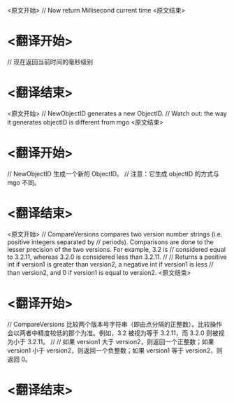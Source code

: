 
<原文开始>
// Now return Millisecond current time
<原文结束>

# <翻译开始>
// 现在返回当前时间的毫秒级别
# <翻译结束>


<原文开始>
// NewObjectID generates a new ObjectID.
// Watch out: the way it generates objectID is different from mgo
<原文结束>

# <翻译开始>
// NewObjectID 生成一个新的 ObjectID。
// 注意：它生成 objectID 的方式与 mgo 不同。
# <翻译结束>


<原文开始>
// CompareVersions compares two version number strings (i.e. positive integers separated by
// periods). Comparisons are done to the lesser precision of the two versions. For example, 3.2 is
// considered equal to 3.2.11, whereas 3.2.0 is considered less than 3.2.11.
//
// Returns a positive int if version1 is greater than version2, a negative int if version1 is less
// than version2, and 0 if version1 is equal to version2.
<原文结束>

# <翻译开始>
// CompareVersions 比较两个版本号字符串（即由点分隔的正整数）。比较操作会以两者中精度较低的那个为准。例如，3.2 被视为等于 3.2.11，而 3.2.0 则被视为小于 3.2.11。
//
// 如果 version1 大于 version2，则返回一个正整数；如果 version1 小于 version2，则返回一个负整数；如果 version1 等于 version2，则返回 0。
# <翻译结束>

